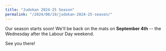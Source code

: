 ```yaml
---
title: "Judokan 2024-25 Season"
permalink: "/2024/08/19/judokan-2024-25-season/"
---
```


Our season starts soon! We'll be back on the mats on **September 4th** -- the Wednesday after the Labour Day weekend.

See you there!
